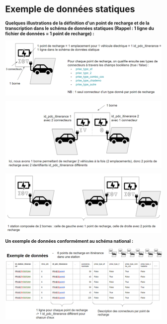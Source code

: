 # Exemple de données statiques

**Quelques illustrations de la définition d'un point de recharge et de la transcription dans le schéma de données statiques  (Rappel : 1 ligne du fichier de données = 1 point de recharge) :**&#x20;

![](<../../../.gitbook/assets/image (1) (1).png>)

![](<../../../.gitbook/assets/image (1) (2).png>)

![](<../../../.gitbook/assets/image (4).png>)

**Un exemple de données conformément au schéma national :**&#x20;

****![](<../../../.gitbook/assets/image (6).png>)****
